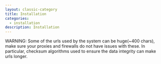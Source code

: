 ```yaml
---
layout: classic-category
title: Installation
categories:
  - installation
description: Installation
---
```



WARNING: Some of the urls used by the system can be huge(~400 chars), make sure your proxies and firewalls do not have issues with these. In particular, checksum algorithms used to ensure the data integrity can make urls longer.